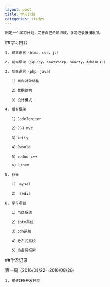 ```yaml
---
layout: post
title: 学习计划
categories: studys
---
```


    制定一个学习计划，完善自己的知识域，学习记录慢慢添加。

##学习内容

    1. 前端语言（html，css，js）

    2. 前端框架（jquery，bootstarp，smarty，AdminLTE）

    3. 后端语言（php，java）
       
       1）面向对象特性
       
       2）数据结构
       
       3）设计模式

    4. 后台框架
     
       1）CodeIgniter

       2）SSH mvc

       3）Netty

       4）Swoole

       5）moduo c++

       6) libev

    5. 存储

       1） mysql

       2） redis

    6. 学习项目

       1）电商系统

       2）iptv系统

       3）cdn系统

       4）分布式系统

       5）热备份框架

##学习记录

第一周（2016/08/22--2016/08/28）

    1. 搭建IFE开发环境







